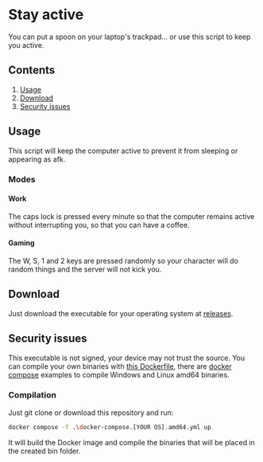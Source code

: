 # Stay active
You can put a spoon on your laptop's trackpad... or use this script to keep you active.


## Contents
1. [Usage](#Usage)
2. [Download](#Download)
3. [Security issues](#Security%20issues)

## Usage
This script will keep the computer active to prevent it from sleeping or appearing as afk.


### Modes
#### Work
The caps lock is pressed every minute so that the computer remains active without interrupting you, so that you can have a coffee.


#### Gaming
The W, S, 1 and 2 keys are pressed randomly so your character will do random things and the server will not kick you.


## Download
Just download the executable for your operating system at [releases](https://github.com/R-dVL/stay-active/releases).


## Security issues
This executable is not signed, your device may not trust the source. You can compile your own binaries with [this Dockerfile](https://github.com/R-dVL/stay-active/blob/main/Dockerfile), there are [docker compose](https://github.com/R-dVL/stay-active/blob/main/docker-compose.yml) examples to compile Windows and Linux amd64 binaries.

### Compilation
Just git clone or download this repository and run:

```bash
docker compose -f .\docker-compose.[YOUR OS].amd64.yml up
```

It will build the Docker image and compile the binaries that will be placed in the created bin folder.

